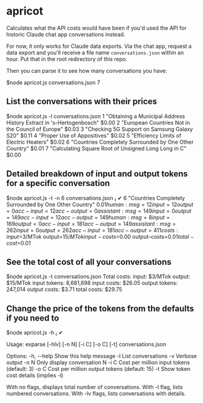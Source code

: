 # apricot 
Calculates what the API costs would have been if you'd used the API for historic Claude chat app conversations instead.

For now, it only works for Claude data exports. Via the chat app, request a data export and you'll receive a file name `conversations.json` within an hour. Put that in the root redirectory of this repo.

Then you can parse it to see how many conversations you have:

  $node apricot.js conversations.json
  7

## List the conversations with their prices

  $node apricot.js -l conversations.json
  1  "Obtaining a Municipal Address History Extract in 's-Hertogenbosch" $0.00
  2  "European Countries Not in the Council of Europe" $0.03
  3  "Checking 5G Support on Samsung Galaxy S20" $0.11
  4  "Proper Use of Appositives" $0.02
  5  "Efficiency Limits of Electric Heaters" $0.02
  6  "Countries Completely Surrounded by One Other Country" $0.01
  7  "Calculating Square Root of Unsigned Long Long in C" $0.00

## Detailed breakdown of input and output tokens for a specific conversation

  $node apricot.js -t -n 6 conversations.json                                                             ✔
  6  "Countries Completely Surrounded by One Other Country" $0.01
    human: msg=12 input=12 output=0 acc-input=12 acc-output=0
    assistant: msg=149 input=0 output=149 acc-input=12 acc-output=149
    human: msg=8 input=169 output=0 acc-input=181 acc-output=149
    assistant: msg=262 input=0 output=262 acc-input=181 acc-output=411
    costs: input=$3/MTok output=$15/MTok input-costs=$0.00 output-costs=$0.01 total-cost=$0.01

## See the total cost of all your conversations

  $node apricot.js -t conversations.json
  Total costs:
    input: $3/MTok
    output: $15/MTok
    input tokens: 8,681,698
    input costs: $26.05
    output tokens: 247,014
    output costs: $3.71
    total costs: $29.75

## Change the price of the tokens from the defaults if you need to

  $node apricot.js -h                                                                                      ✔
  
  Usage: exparse [-hlv] [-n N] [-i C] [-o C] [-t] conversations.json
  
  Options:
    -h, --help            Show this help message
    -l                    List conversations
    -v                    Verbose output
    -n N                  Only display conversation N
    -i C                  Cost per million input tokens (default: 3)
    -o C                  Cost per million output tokens (default: 15)
    -t                    Show token cost details (implies -l)
  
  With no flags, displays total number of conversations.
  With -l flag, lists numbered conversations.
  With -lv flags, lists conversations with details.
